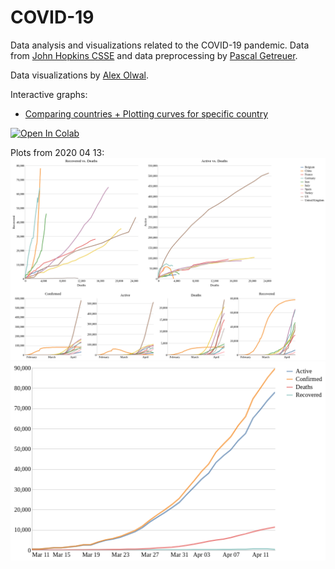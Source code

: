 # COVID-19
Data analysis and visualizations related to the COVID-19 pandemic.
Data from [John Hopkins CSSE](https://github.com/CSSEGISandData/COVID-19.git) and data preprocessing by [Pascal Getreuer](https://getreuer.info/).

Data visualizations by [Alex Olwal](http://www.olwal.com/).

Interactive graphs: 
- [Comparing countries + Plotting curves for specific country](https://olwal.github.io/plots.htm)

[![Open In 
Colab](https://colab.research.google.com/assets/colab-badge.svg)](https://colab.research.google.com/github/olwal/covid19/blob/master/notebooks/covid19_visualization_sandbox.ipynb)


Plots from 2020 04 13:
[![Multi plots](exports/2020_04_13/multi_plots.png)](https://olwal.github.io/plots.htm)
[![Country plots](exports/2020_04_13/country_plots.png)](https://olwal.github.io/plots.htm)
